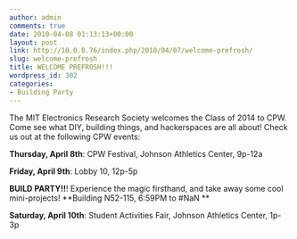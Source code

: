 ```yaml
---
author: admin
comments: true
date: 2010-04-08 01:13:13+00:00
layout: post
link: http://10.0.0.76/index.php/2010/04/07/welcome-prefrosh/
slug: welcome-prefrosh
title: WELCOME PREFROSH!!!
wordpress_id: 302
categories:
- Building Party
---
```


The MIT Electronics Research Society welcomes the Class of 2014 to CPW. Come see what DIY, building things, and hackerspaces are all about! Check us out at the following CPW events:

**Thursday, April 8th**: CPW Festival, Johnson Athletics Center, 9p-12a

**Friday, April 9th**: Lobby 10, 12p-5p

**BUILD PARTY!!**! Experience the magic firsthand, and take away some cool mini-projects! **Building N52-115, 6:59PM to #NaN **

**Saturday, April 10th**: Student Activities Fair, Johnson Athletics Center, 1p-3p
